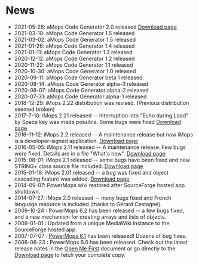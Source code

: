 # News

- 2021-05-26: aMops Code Generator 2.0 released [Download page](https://sourceforge.net/projects/powermops/files/aMops-CG/)
- 2021-03-18: aMops Code Generator 1.5 released
- 2021-03-02: aMops Code Generator 1.5 released
- 2021-01-26: aMops Code Generator 1.4 released
- 2021-01-11: aMops Code Generator 1.3 released
- 2020-12-12: aMops Code Generator 1.2 released
- 2020-11-22: aMops Code Generator 1.1 released
- 2020-10-30: aMops Code Generator 1.0 released
- 2020-09-11: aMops Code Generator beta 1 released
- 2020-08-14: aMops Code Generator alpha-3 released
- 2020-08-07: aMops Code Generator alpha-2 released
- 2020-07-31: aMops Code Generator alpha-1 released
- 2018-12-29: iMops 2.22 distribution was revised. (Previous distribution seemed broken)
- 2017-7-10: iMops 2.21 released -- Interruption into "Echo during Load" by Space key was made possible. Some bugs were fixed [Download page](http://sourceforge.net/projects/powermops/files/iMops/)
- 2016-11-12: iMops 2.2 released -- A maintenance release but now iMops is a developer-signed application. [Download page](http://sourceforge.net/projects/powermops/files/iMops/)
- 2016-05-05: iMops 2.11 released -- A maintenance release. Few bugs were fixed. Details are in a file "What's new". [Download page](http://sourceforge.net/projects/powermops/files/iMops/)
- 2015-08-01: iMops 2.1 released -- some bugs have been fixed and new STRING+ class source file included. [Download page](http://sourceforge.net/projects/powermops/files/iMops/)
- 2015-01-18: iMops 2.01 released -- a bug was fixed and object cascading feature was added. [Download page](http://sourceforge.net/projects/powermops/files/iMops/)
- 2014-09-07: PowerMops wiki restored after SourceForge hosted app shutdown.
- 2014-07-27: iMops 2.0 released -- many bugs fixed and French language resource is included (thanks to Gérard Castagné).
- 2009-10-24 : PowerMops 6.2 has been released -- a few bugs fixed, and a new mechanism for creating arrays and lists of objects.
- 2009-01-01 : Updated from a unique MediaWiki instance to the SourceForge hosted app.
- 2007-07-07 : [PowerMops 6.1](http://sourceforge.net/project/showfiles.php?group_id=152075&package_id=168230&release_id=521463) has been released! Dozens of bug fixes.
- 2006-06-23 : PowerMops 6.0 has been released. Check out the latest release notes in the [Open Me First](pmops/OpenMeFirst) document or go directly to the [Download page](https://sourceforge.net/projects/powermops/files/) to fetch your complete copy.
